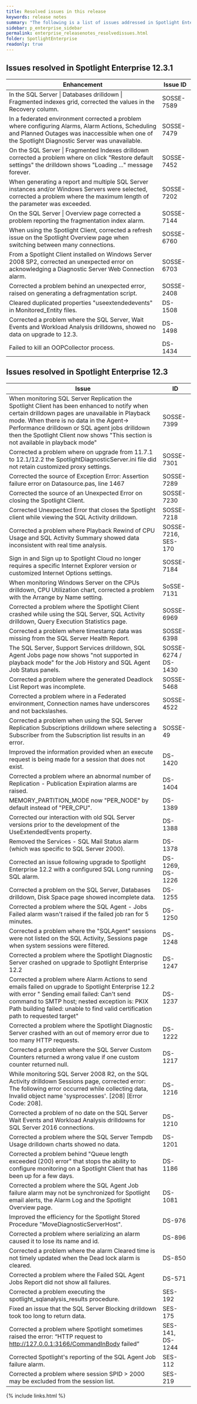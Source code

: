 ```yaml
---
title: Resolved issues in this release
keywords: release notes
summary: "The following is a list of issues addressed in Spotlight Enterprise 12.3"
sidebar: p_enterprise_sidebar
permalink: enterprise_releasenotes_resolvedissues.html
folder: SpotlightEnterprise
readonly: true
---
```




## Issues resolved in Spotlight Enterprise 12.3.1

Enhancement | Issue ID
------------|---------
In the SQL Server \| Databases drilldown \| Fragmented indexes grid, corrected the values in the Recovery column. | SOSSE-7589
In a federated environment corrected a problem where configuring Alarms, Alarm Actions, Scheduling and Planned Outages was inaccessible when one of the Spotlight Diagnostic Server was unavailable. | SOSSE-7479
On the SQL Server \| Fragmented Indexes drilldown corrected a problem where on click "Restore default settings" the drilldown shows "Loading ..." message forever. | SOSSE-7452
When generating a report and multiple SQL Server instances and/or Windows Servers were selected, corrected a problem where the maximum length of the parameter was exceeded. | SOSSE-7202
On the SQL Server \| Overview page corrected a problem reporting the fragmentation index alarm. | SOSSE-7144
When using the Spotlight Client, corrected a refresh issue on the Spotlight Overview page when switching between many connections. | SOSSE-6760
From a Spotlight Client installed on Windows Server 2008 SP2, corrected an unexpected error on acknowledging a Diagnostic Server Web Connection alarm. | SOSSE-6703
Corrected a problem behind an unexpected error, raised on generating a defragmentation script. | SOSSE-2408
Cleared duplicated properties "useextendedevents" in Monitored_Entity files. | DS-1508
Corrected a problem where the SQL Server, Wait Events and Workload Analysis drilldowns, showed no data on upgrade to 12.3. | DS-1498
Failed to kill an OOPCollector process. | DS-1434

## Issues resolved in Spotlight Enterprise 12.3

Issue | ID
------|---
When monitoring SQL Server Replication the Spotlight Client has been enhanced to notify when certain drilldown pages are unavailable in Playback mode. When there is no data in the Agent-> Performance drilldown or SQL agent jobs drilldown then the Spotlight Client now shows "This section is not available in playback mode" | SOSSE-7399
Corrected a problem where on upgrade from 11.7.1 to 12.1/12.2 the SpotlightDiagnosticServer.ini file did not retain customized proxy settings. | SOSSE-7301
Corrected the source of Exception Error: Assertion failure error on Datasource.pas, line 1467 | SOSSE-7289
Corrected the source of an Unexpected Error on closing the Spotlight Client. | SOSSE-7230
Corrected Unexpected Error that closes the Spotlight client while viewing the SQL Activity drilldown. | SOSSE-7218
Corrected a problem where Playback Rewind of CPU Usage and SQL Activity Summary showed data inconsistent with real time analysis. | SOSSE-7216, SES-170
Sign in and Sign up to Spotlight Cloud no longer requires a specific Internet Explorer version or customized Internet Options settings. | SOSSE-7184
When monitoring Windows Server on the CPUs drilldown, CPU Utilization chart, corrected a problem with the Arrange by Name setting. | SoSSE-7131
Corrected a problem where the Spotlight Client crashed while using the SQL Server, SQL Activity drilldown, Query Execution Statistics page. | SOSSE-6969
Corrected a problem where timestamp data was missing from the SQL Server Health Report. | SOSSE-6398
The SQL Server, Support Services drilldown, SQL Agent Jobs page now shows "not supported in playback mode" for the Job History and SQL Agent Job Status panels. | SOSSE-6274 / DS-1430
Corrected a problem where the generated Deadlock List Report was incomplete. | SOSSE-5468
Corrected a problem where in a Federated environment, Connection names have underscores and not backslashes. | SOSSE-4522
Corrected a problem when using the SQL Server Replication Subscriptions drilldown where selecting a Subscriber from the Subscription list results in an error. | SOSSE-49
Improved the information provided when an execute request is being made for a session that does not exist. | DS-1420
Corrected a problem where an abnormal number of Replication - Publication Expiration alarms are raised.  | DS-1404
MEMORY_PARTITION_MODE now "PER_NODE" by default instead of "PER_CPU". | DS-1389
Corrected our interaction with old SQL Server versions prior to the development of the UseExtendedEvents property. | DS-1388
Removed the Services - SQL Mail Status alarm (which was specific to SQL Server 2000). | DS-1378
Corrected an issue following upgrade to Spotlight Enterprise 12.2 with a configured SQL Long running SQL alarm. | DS-1269, DS-1226
Corrected a problem on the SQL Server, Databases drilldown, Disk Space page showed incomplete data. | DS-1255
Corrected a problem where the SQL Agent - Jobs Failed alarm wasn't raised if the failed job ran for 5 minutes. | DS-1250
Corrected a problem where the "SQLAgent" sessions were not listed on the SQL Activity, Sessions page when system sessions were filtered. | DS-1248
Corrected a problem where the Spotlight Diagnostic Server crashed on upgrade to Spotlight Enterprise 12.2 | DS-1247
Corrected a problem where Alarm Actions to send emails failed on upgrade to Spotlight Enterprise 12.2 with error " Sending email failed: Can't send command to SMTP host; nested exception is: PKIX Path building failed: unable to find valid certification path to requested target" | DS-1237
Corrected a problem where the Spotlight Diagnostic Server crashed with an out of memory error due to too many HTTP requests. | DS-1222
Corrected a problem where the SQL Server Custom Counters returned a wrong value if one custom counter returned null. | DS-1217
While monitoring SQL Server 2008 R2, on the SQL Activity drilldown Sessions page, corrected error: The following error occurred while collecting data, Invalid object name 'sysprocesses'. [208] [Error Code: 208]. | DS-1216
Corrected a problem of no date on the SQL Server Wait Events and Workload Analysis drilldowns for SQL Server 2016 connections. | DS-1210
Corrected a problem where the SQL Server Tempdb Usage drilldown charts showed no data. | DS-1201
Corrected a problem behind "Queue length exceeded (200) error" that stops the ability to configure monitoring on a Spotlight Client that has been up for a few days. | DS-1186
Corrected a problem where the SQL Agent Job failure alarm may not be synchronized for Spotlight email alerts, the Alarm Log and the Spotlight Overview page. | DS-1081
Improved the efficiency for the Spotlight Stored Procedure "MoveDiagnosticServerHost". | DS-976
Corrected a problem where serializing an alarm caused it to lose its name and id. | DS-896
Corrected a problem where the alarm Cleared time is not timely updated when the Dead lock alarm is cleared. | DS-850
Corrected a problem where the Failed SQL Agent Jobs Report did not show all failures. | DS-571
Corrected a problem executing the spotlight_sqlanalysis_results procedure. | SES-192
Fixed an issue that the SQL Server Blocking drilldown took too long to return data. | SES-175
Corrected a problem where Spotlight sometimes raised the error: “HTTP request to http://127.0.0.1:3166/CommandInBody failed” | SES-141, DS-1244
Corrected Spotlight's reporting of the SQL Agent Job failure alarm. | SES-112
Corrected a problem where session SPID > 2000 may be excluded from the session list. | SES-219

{% include links.html %}

